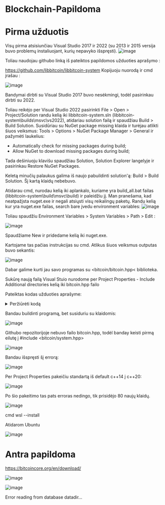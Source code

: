 # Blockchain-Papildoma
# Pirma užduotis


Visų pirma atsisiunčiau Visual Studio 2017 ir 2022 (su 2013 ir 2015 versija buvo problemų instaliuojant, kurių nepavyko išspręsti).
![image](https://github.com/user-attachments/assets/7fc7905a-6f21-418e-aba9-772be8365e4e)


Toliau naudojau githubo linką iš pateiktos papildomos užduoties aprašymo :

https://github.com/libbitcoin/libbitcoin-system
Kopijuoju nuorodą ir cmd įrašau :

![image](https://github.com/user-attachments/assets/e536954e-5932-45d0-92a6-778d4fb38f7d)



Bandymai dirbti su Visual Studio 2017 buvo nesėkmingi, todėl pasirinkau dirbti su 2022.

Toliau reikėjo per Visual Studio 2022 pasirinkti File > Open > Project/Solution randu kelią iki libbitcoin-system.sln (libbitcoin-system\builds\msvc\vs2022), atidariau solution failą ir spaudžiau Build > Build Solution. Susidūriau su NuGet package missing klaida ir turėjau atlikti šiuos veiksmus: Tools > Options > NuGet Package Manager > General ir pažymėti laukelius: 
- Automatically check for missing packages during build;
- Allow NuGet to download missing packages during build;

Tada dešiniuoju klavišu spaudžiau Solution, Solution Explorer langelyje ir pasirinkau Restore NuGet Packages.

Keletą minučių palaukus galima iš naujo pabuildinti solution'ą: Build > Build Solution. Šį kartą klaidų nebebuvo.

Atidarau cmd, nurodau kelią iki aplankalo, kuriame yra build_all.bat failas (libbitcoin-system\build\msvc\build) ir paleidžiu jį.
Man pranešama, kad neatpažįsta nuget.exe ir negali atsiųsti visų reikalingų paketų.
Randu kelią kur yra nuget.exe failas, search bare įvedu environment variables:
![image](https://github.com/user-attachments/assets/806d39f3-544b-42fe-ab57-d1ed6dc0195c)

Toliau spaudžiu Environment Variables > System Variables > Path > Edit :

![image](https://github.com/user-attachments/assets/aeda8d6f-0bc7-468a-9434-e358fcfa9395)

Spaudžiame New ir pridedame kelią iki nuget.exe.

Kartojame tas pačias instrukcijas su cmd. Atlikus šiuos veiksmus outputas buvo sekantis:

![image](https://github.com/user-attachments/assets/8b797702-976c-49ee-93f0-23c95d41a454)



Dabar galime kurti jau savo programas su <bitcoin/bitcoin.hpp< biblioteka.

Sukūrę naują failą Visual Stuio nurodome per Project Properties - Include Additional directories kelią iki bitcoin.hpp failo

Pateiktas kodas užduoties aprašyme:
<details>
  <summary> Peržiūrėti kodą </summary>

```


  #include <bitcoin/bitcoin.hpp>
  bc::hash_digest create_merkle(bc::hash_list& merkle)
{
 if (merkle.empty())		
  return bc::null_hash;	
 else if (merkle.size() == 1)	
  return merkle[0];	
 while (merkle.size() > 1)
	{		
  if (merkle.size() % 2 != 0)
   merkle.push_back(merkle.back());
   assert(merkle.size() % 2 == 0);
   bc::hash_list new_merkle;
   for (auto it = merkle.begin(); it != merkle.end(); it += 2)
		{
   bc::data_chunk concat_data(bc::hash_size * 2);
   auto concat = bc::serializer<
  decltype(concat_data.begin())>(concat_data.begin());
			concat.write_hash(*it);
			concat.write_hash(*(it + 1));
bc::hash_digest new_root = bc::bitcoin_hash(concat_data);
   new_merkle.push_back(new_root);
		}
  merkle = new_merkle;
		// DEBUG output -------------------------------------
		std::cout << "Current merkle hash list:" << std::endl;
		for (const auto& hash : merkle)
			std::cout << " " << bc::encode_base16(hash) << std::endl;
		std::cout << std::endl;
		// --------------------------------------------------
	}
	// Finally we end up with a single item.
	return merkle[0];
}
int main()
{
	// Transactions hashes from a block (#100 000) to reproduce the same merkle root
	bc::hash_list tx_hashes{ {
	bc::hash_literal("8c14f0db3df150123e6f3dbbf30f8b955a8249b62ac1d1ff16284aefa3d06d87"),
	bc::hash_literal("fff2525b8931402dd09222c50775608f75787bd2b87e56995a7bdd30f79702c4"),
	bc::hash_literal("6359f0868171b1d194cbee1af2f16ea598ae8fad666d9b012c8ed2b79a236ec4"),
	bc::hash_literal("e9a66845e05d5abc0ad04ec80f774a7e585c6e8db975962d069a522137b80c1d"),
	} };
	const bc::hash_digest merkle_root = create_merkle(tx_hashes);
	std::cout << "Merkle Root Hash: " << bc::encode_base16(merkle_root) << std::endl;
	// std::cout << "Merkle Root Hash-2: " << bc::encode_hash(merkle_root) << std::endl;
	return 0;
}
 ```

</details>

Bandau buildinti programą, bet susiduriu su klaidomis:

![image](https://github.com/user-attachments/assets/b56dc781-a9db-419f-82a8-0a650f32e41a)

Githubo repozitorijoje nebuvo failo bitcoin.hpp, todėl banday keisti pirmą eilutę į #include <bitcoin/system.hpp>

![image](https://github.com/user-attachments/assets/3f8a3357-7d18-4c22-85ac-86b2d60db516)

Bandau išspręsti šį errorą:

![image](https://github.com/user-attachments/assets/7eb9c1d4-9d8f-4026-b630-ae3c5394e7bd)

Per Project Properties pakeičiu standartą iš default c++14 į c++20:

![image](https://github.com/user-attachments/assets/89ed0a07-73ac-482a-a672-645288d6d646)

Po šio pakeitimo tas pats erroras nedingo, tik prisidėjo 80 naujų klaidų.

![image](https://github.com/user-attachments/assets/9ac5bed8-8cc4-48fb-a0a0-094d71e0ece7)

cmd
wsl --install

Atidarom Ubuntu

![image](https://github.com/user-attachments/assets/75a4d099-047f-4c74-8e24-de198889dd2a)




# Antra papildoma
https://bitcoincore.org/en/download/

![image](https://github.com/user-attachments/assets/f0f73129-efbf-4825-98f9-c485c432a4e8)

![image](https://github.com/user-attachments/assets/48e675a4-0baa-4825-b941-62210542df65)

Error reading from database
datadir...



